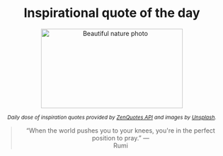 
<div align="center">

# Inspirational quote of the day

<img src="./data/photo.jpeg" alt="Beautiful nature photo" width="320" height="180">

<sub><i>Daily dose of inspiration quotes provided by [ZenQuotes API](https://zenquotes.io/) and images by [Unsplash](https://unsplash.com/).</i></sub>


<blockquote>&ldquo;When the world pushes you to your knees, you're in the perfect position to pray.&rdquo; &mdash; <footer>Rumi</footer></blockquote>

</div>
